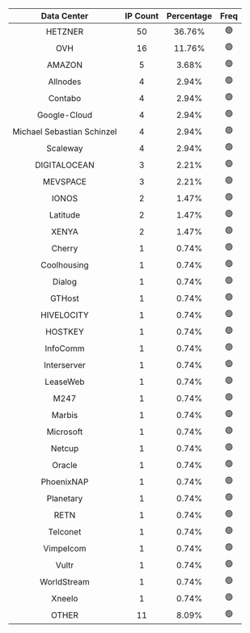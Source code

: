 | Data Center | IP Count | Percentage | Freq |
|:------------:|:--------:|:-----------:|:-----:|
| HETZNER | 50 | 36.76% | 🟢 |
| OVH | 16 | 11.76% | 🟢 |
| AMAZON | 5 | 3.68% | 🟢 |
| Allnodes | 4 | 2.94% | 🟢 |
| Contabo | 4 | 2.94% | 🟢 |
| Google-Cloud | 4 | 2.94% | 🟢 |
| Michael Sebastian Schinzel | 4 | 2.94% | 🟢 |
| Scaleway | 4 | 2.94% | 🟢 |
| DIGITALOCEAN | 3 | 2.21% | 🟢 |
| MEVSPACE | 3 | 2.21% | 🟢 |
| IONOS | 2 | 1.47% | 🟢 |
| Latitude | 2 | 1.47% | 🟢 |
| XENYA | 2 | 1.47% | 🟢 |
| Cherry | 1 | 0.74% | 🟢 |
| Coolhousing | 1 | 0.74% | 🟢 |
| Dialog | 1 | 0.74% | 🟢 |
| GTHost | 1 | 0.74% | 🟢 |
| HIVELOCITY | 1 | 0.74% | 🟢 |
| HOSTKEY | 1 | 0.74% | 🟢 |
| InfoComm | 1 | 0.74% | 🟢 |
| Interserver | 1 | 0.74% | 🟢 |
| LeaseWeb | 1 | 0.74% | 🟢 |
| M247 | 1 | 0.74% | 🟢 |
| Marbis | 1 | 0.74% | 🟢 |
| Microsoft | 1 | 0.74% | 🟢 |
| Netcup | 1 | 0.74% | 🟢 |
| Oracle | 1 | 0.74% | 🟢 |
| PhoenixNAP | 1 | 0.74% | 🟢 |
| Planetary | 1 | 0.74% | 🟢 |
| RETN | 1 | 0.74% | 🟢 |
| Telconet | 1 | 0.74% | 🟢 |
| Vimpelcom | 1 | 0.74% | 🟢 |
| Vultr | 1 | 0.74% | 🟢 |
| WorldStream | 1 | 0.74% | 🟢 |
| Xneelo | 1 | 0.74% | 🟢 |
| OTHER | 11 | 8.09% | 🟢 |
